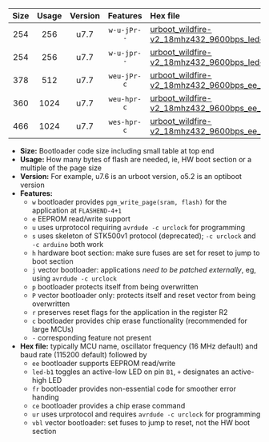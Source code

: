 |Size|Usage|Version|Features|Hex file|
|:-:|:-:|:-:|:-:|:--|
|254|256|u7.7|`w-u-jPr--`|[urboot_wildfire-v2_18mhz432_9600bps_led+b7_ur_vbl.hex](https://raw.githubusercontent.com/stefanrueger/urboot.hex/main/boards/wildfire-v2/fcpu_18mhz432/9600_bps/urboot_wildfire-v2_18mhz432_9600bps_led+b7_ur_vbl.hex)|
|254|256|u7.7|`w-u-jpr--`|[urboot_wildfire-v2_18mhz432_9600bps_led+b7_fr_ur_vbl.hex](https://raw.githubusercontent.com/stefanrueger/urboot.hex/main/boards/wildfire-v2/fcpu_18mhz432/9600_bps/urboot_wildfire-v2_18mhz432_9600bps_led+b7_fr_ur_vbl.hex)|
|378|512|u7.7|`weu-jPr-c`|[urboot_wildfire-v2_18mhz432_9600bps_ee_led+b7_fr_ce_ur_vbl.hex](https://raw.githubusercontent.com/stefanrueger/urboot.hex/main/boards/wildfire-v2/fcpu_18mhz432/9600_bps/urboot_wildfire-v2_18mhz432_9600bps_ee_led+b7_fr_ce_ur_vbl.hex)|
|360|1024|u7.7|`weu-hpr-c`|[urboot_wildfire-v2_18mhz432_9600bps_ee_led+b7_fr_ce_ur.hex](https://raw.githubusercontent.com/stefanrueger/urboot.hex/main/boards/wildfire-v2/fcpu_18mhz432/9600_bps/urboot_wildfire-v2_18mhz432_9600bps_ee_led+b7_fr_ce_ur.hex)|
|466|1024|u7.7|`wes-hpr-c`|[urboot_wildfire-v2_18mhz432_9600bps_ee_led+b7_fr_ce.hex](https://raw.githubusercontent.com/stefanrueger/urboot.hex/main/boards/wildfire-v2/fcpu_18mhz432/9600_bps/urboot_wildfire-v2_18mhz432_9600bps_ee_led+b7_fr_ce.hex)|

- **Size:** Bootloader code size including small table at top end
- **Usage:** How many bytes of flash are needed, ie, HW boot section or a multiple of the page size
- **Version:** For example, u7.6 is an urboot version, o5.2 is an optiboot version
- **Features:**
  + `w` bootloader provides `pgm_write_page(sram, flash)` for the application at `FLASHEND-4+1`
  + `e` EEPROM read/write support
  + `u` uses urprotocol requiring `avrdude -c urclock` for programming
  + `s` uses skeleton of STK500v1 protocol (deprecated); `-c urclock` and `-c arduino` both work
  + `h` hardware boot section: make sure fuses are set for reset to jump to boot section
  + `j` vector bootloader: applications *need to be patched externally*, eg, using `avrdude -c urclock`
  + `p` bootloader protects itself from being overwritten
  + `P` vector bootloader only: protects itself and reset vector from being overwritten
  + `r` preserves reset flags for the application in the register R2
  + `c` bootloader provides chip erase functionality (recommended for large MCUs)
  + `-` corresponding feature not present
- **Hex file:** typically MCU name, oscillator frequency (16 MHz default) and baud rate (115200 default) followed by
  + `ee` bootloader supports EEPROM read/write
  + `led-b1` toggles an active-low LED on pin `B1`, `+` designates an active-high LED
  + `fr` bootloader provides non-essential code for smoother error handing
  + `ce` bootloader provides a chip erase command
  + `ur` uses urprotocol and requires `avrdude -c urclock` for programming
  + `vbl` vector bootloader: set fuses to jump to reset, not the HW boot section
